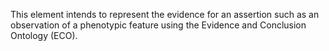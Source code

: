 This element intends to represent the evidence for an assertion such as an observation of a phenotypic feature using the Evidence and Conclusion Ontology (ECO).
